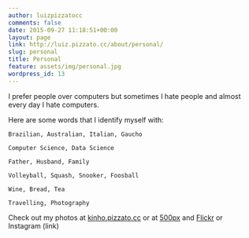 ```yaml
---
author: luizpizzatocc
comments: false
date: 2015-09-27 11:18:51+00:00
layout: page
link: http://luiz.pizzato.cc/about/personal/
slug: personal
title: Personal
feature: assets/img/personal.jpg
wordpress_id: 13
---
```


I prefer people over computers but sometimes I hate people and almost every day I hate computers.

Here are some words that I identify myself with:


    Brazilian, Australian, Italian, Gaucho

    Computer Science, Data Science

    Father, Husband, Family

    Volleyball, Squash, Snooker, Foosball

    Wine, Bread, Tea

    Travelling, Photography


Check out my photos at [kinho.pizzato.cc](http://kinho.pizzato.cc) or at [500px](http://500px.com/kinho) and [Flickr](http://www.flickr.com/photos/kinho) or Instagram (link)

